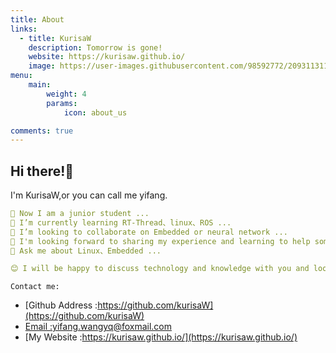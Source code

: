 ```yaml
---
title: About
links:
  - title: KurisaW
    description: Tomorrow is gone!
    website: https://kurisaw.github.io/
    image: https://user-images.githubusercontent.com/98592772/209311311-e9871047-67d5-479c-99d9-3b88e87c9947.png
menu:
    main: 
        weight: 4
        params:
            icon: about_us

comments: true
---
```


## Hi there!👋

I'm KurisaW,or you can call me yifang.

```yaml
🔭 Now I am a junior student ...
🌱 I’m currently learning RT-Thread、linux、ROS ...
👯 I’m looking to collaborate on Embedded or neural network ...
🤔 I'm looking forward to sharing my experience and learning to help some beginners get through the rookie phase faster ...
💬 Ask me about Linux、Embedded ...

😊 I will be happy to discuss technology and knowledge with you and look forward to your visit!
```

`Contact me:`

* [Github Address :https://github.com/kurisaW](https://github.com/kurisaW)
* [Email :yifang.wangyq@foxmail.com](mailto:yifang.wangyq@foxmail.com)
* [My Website :https://kurisaw.github.io/](https://kurisaw.github.io/)

